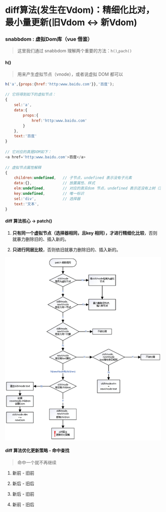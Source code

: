 # diff算法(发生在Vdom)：精细化比对，最小量更新(旧Vdom ↔ 新Vdom)

### snabbdom : 虚拟Dom库（vue 借鉴）

> 这里我们通过 snabbdom 理解两个重要的方法：`h()`,`pach()`

#### h()

> 用来产生虚拟节点（vnode），或者说虚拟 DOM 都可以

```js
h('a',{props:{href:'http:www.baidu.com'}},'百度');

// 它将得到如下的虚拟节点：
{
    sel:'a',
    data:{
        props:{
            href:'http:www.baidu.com'
        }
    },
    text:'百度'
}

// 它对应的真是DOM如下：
<a href='http:www.baidu.com'>百度</a>

// 虚拟节点属性解释
{
    children:undefined,   // 子节点，undefined 表示没有子元素
    data:{},              // 放置属性、样式
    elm:undefined,        // 对应的真实dom 节点，undefined 表示还没有上树（没有被渲染到dom树上）
    key:undefined,        // 唯一标识
    sel:'div',            // 选择器
    text:'文本',    
}
```

#### diff 算法核心 -> patch() 

1. **只有同一个虚拟节点（选择器相同，且key 相同），才进行精细化比较**，否则就暴力删除旧的、插入新的。

2. **只进行同层比较**，否则依旧就暴力删除旧的、插入新的。

![diff算法流程图](../../Img/diff算法流程图.png)

#### diff 算法优化更新策略 - 命中查找

> 命中一个就不再继续

1. 新前 - 旧前

2. 新后 - 旧后

3. 新后 - 旧前

4. 新前 - 旧后